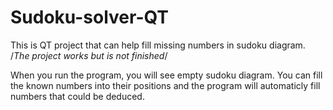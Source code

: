 # Sudoku-solver-QT
This is QT project that can help fill missing numbers in sudoku diagram. /*The project works but is not finished*/

When you run the program, you will see empty sudoku diagram. You can fill the known numbers into their positions and the program will automaticly fill numbers that could be deduced.
